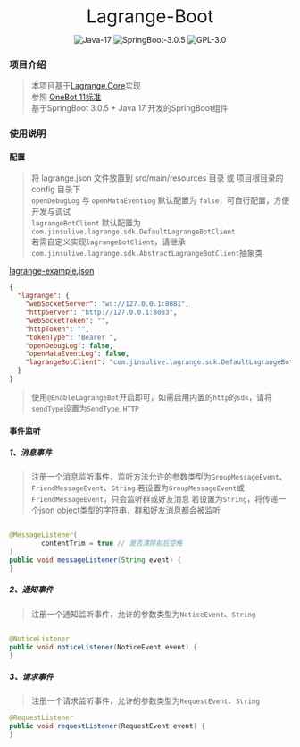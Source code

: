 <p align="center"><font size="6">Lagrange-Boot</font></p>

<p align="center">
    <img alt="Java-17" src="https://img.shields.io/badge/Java-17-brightgreen.svg"/>
    <img alt="SpringBoot-3.0.5" src="https://img.shields.io/badge/SpringBoot-3.0.5-green.svg"/>
    <img alt="GPL-3.0" src="https://img.shields.io/badge/license-GPL%203.0-blue.svg"/>
</p>

[//]: # (<p align="center">)

[//]: # (    <a href="https://github.com/jinsulive/lagrange-boot" target="_blank">)

[//]: # (        <img alt="lagrange-boot" src="https://img.shields.io/github/stars/jinsulive/lagrange-boot.svg?style=social&label=Stars"/>)

[//]: # (    </a>)

[//]: # (    <a href="https://gitee.com/jinsulive/lagrange-boot" target="_blank">)

[//]: # (        <img alt="lagrange-boot" src="https://gitee.com/jinsulive/lagrange-boot/badge/star.svg"/>)

[//]: # (    </a> )

[//]: # (</p>)

### 项目介绍

> 本项目基于[Lagrange.Core](https://github.com/KonataDev/Lagrange.Core)实现  
> 参照 [OneBot 11标准](https://github.com/botuniverse/onebot-11)  
> 基于SpringBoot 3.0.5 + Java 17 开发的SpringBoot组件

### 使用说明

#### 配置

> 将 lagrange.json 文件放置到 src/main/resources 目录 或 项目根目录的 config 目录下  
> `openDebugLog` 与 `openMataEventLog` 默认配置为 `false`，可自行配置，方便开发与调试  
> `lagrangeBotClient` 默认配置为 `com.jinsulive.lagrange.sdk.DefaultLagrangeBotClient`  
> 若需自定义实现`lagrangeBotClient`，请继承`com.jinsulive.lagrange.sdk.AbstractLagrangeBotClient`抽象类

[lagrange-example.json](./lagrange-spring-boot-starter/src/main/resources/lagrange-example.json)

```json
{
  "lagrange": {
    "webSocketServer": "ws://127.0.0.1:8081",
    "httpServer": "http://127.0.0.1:8083",
    "webSocketToken": "",
    "httpToken": "",
    "tokenType": "Bearer ",
    "openDebugLog": false,
    "openMataEventLog": false,
    "lagrangeBotClient": "com.jinsulive.lagrange.sdk.DefaultLagrangeBotClient"
  }
}
```
> 使用`@EnableLagrangeBot`开启即可，如需启用内置的`http`的`sdk`，请将`sendType`设置为`SendType.HTTP`

#### 事件监听

##### 1、消息事件

> 注册一个消息监听事件，监听方法允许的参数类型为`GroupMessageEvent`、`FriendMessageEvent`、`String`
> 若设置为`GroupMessageEvent`或`FriendMessageEvent`，只会监听群或好友消息
> 若设置为`String`，将传递一个json object类型的字符串，群和好友消息都会被监听

```java

@MessageListener(
        contentTrim = true // 是否清除前后空格
)
public void messageListener(String event) {
}
```

##### 2、通知事件

> 注册一个通知监听事件，允许的参数类型为`NoticeEvent`、`String`

```java

@NoticeListener
public void noticeListener(NoticeEvent event) {
}
```

##### 3、请求事件

> 注册一个请求监听事件，允许的参数类型为`RequestEvent`、`String`

```java
@RequestListener
public void requestListener(RequestEvent event) {
}
```
